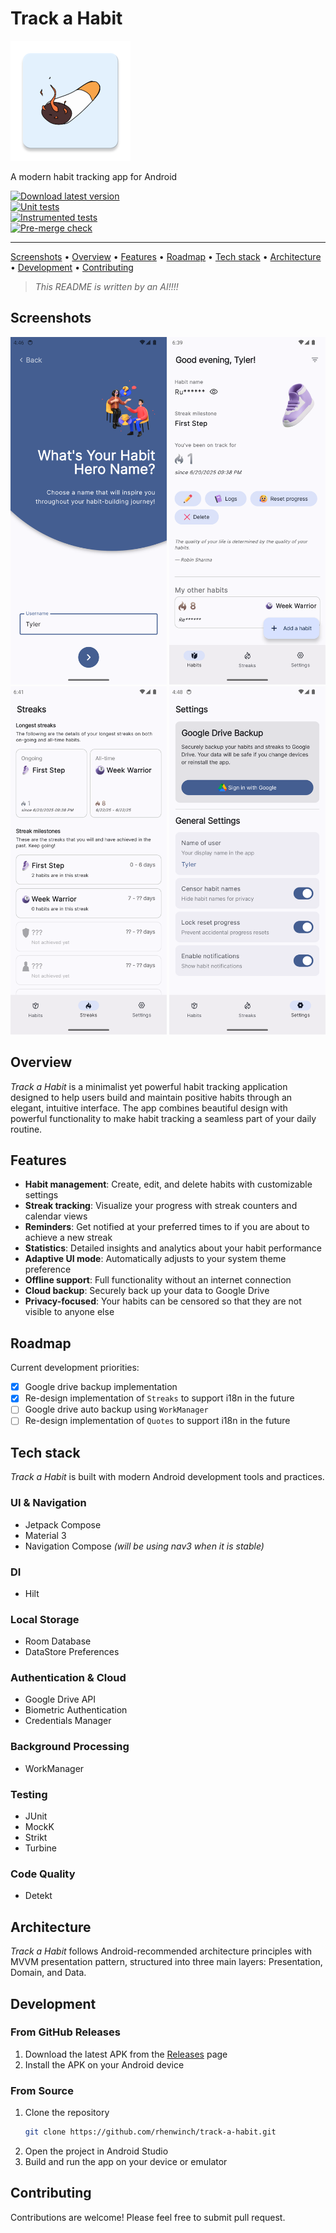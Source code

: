 # Track a Habit

![Track a Habit logo](app/src/main/res/mipmap-xxxhdpi/ic_launcher.webp)

A modern habit tracking app for Android

<div>
  <a href="https://github.com/rhenwinch/track-a-habit/releases/latest">
    <img src="https://img.shields.io/github/downloads/rhenwinch/track-a-habit/latest/total?style=for-the-badge&label=DOWNLOAD+LATEST+VERSION" alt="Download latest version">
  </a>
</div>

<div>
    <a href="https://github.com/rhenwinch/track-a-habit/actions/workflows/unit-tests.yaml">
        <img src="https://img.shields.io/github/actions/workflow/status/rhenwinch/track-a-habit/unit-tests.yaml?branch=master&style=flat-square&label=Unit+tests" alt="Unit tests">
    </a>
</div>

<div>
    <a href="https://github.com/rhenwinch/track-a-habit/actions/workflows/instrumented-tests.yaml">
        <img src="https://img.shields.io/github/actions/workflow/status/rhenwinch/track-a-habit/instrumented-tests.yaml?branch=master&style=flat-square&label=Instrumented+tests" alt="Instrumented tests">
    </a>
</div>

<div>
    <a href="https://github.com/rhenwinch/track-a-habit/actions/workflows/pre-merge.yaml">
        <img src="https://img.shields.io/github/actions/workflow/status/rhenwinch/track-a-habit/pre-merge.yaml?branch=master&style=flat-square&label=Pre-merge" alt="Pre-merge check">
    </a>
</div>

---

[Screenshots](#screenshots) • [Overview](#overview) • [Features](#features) • [Roadmap](#roadmap) • [Tech stack](#tech-stack) • [Architecture](#architecture) • [Development](#development) • [Contributing](#contributing)

> *This README is written by an AI!!!!*

## Screenshots

<div>
  <img src="docs/onboarding_screen.png" alt="Onboarding Screen" width="250" />
  <img src="docs/habits_screen.png" alt="Habits Screen" width="250" />
  <img src="docs/streaks_screen.png" alt="Streaks Screen" width="250" />
  <img src="docs/settings_screen.png" alt="Settings Screen" width="250" />
</div>

## Overview

*Track a Habit* is a minimalist yet powerful habit tracking application designed to help users build and maintain
positive habits through an elegant, intuitive interface. The app combines beautiful design with powerful functionality to make habit tracking a seamless part of your daily routine.

## Features

- **Habit management**: Create, edit, and delete habits with customizable settings
- **Streak tracking**: Visualize your progress with streak counters and calendar views
- **Reminders**: Get notified at your preferred times to if you are about to achieve a new streak
- **Statistics**: Detailed insights and analytics about your habit performance
- **Adaptive UI mode**: Automatically adjusts to your system theme preference
- **Offline support**: Full functionality without an internet connection
- **Cloud backup**: Securely back up your data to Google Drive
- **Privacy-focused**: Your habits can be censored so that they are not visible to anyone else

## Roadmap

Current development priorities:

- [x] Google drive backup implementation
- [x] Re-design implementation of `Streaks` to support i18n in the future
- [ ] Google drive auto backup using `WorkManager`
- [ ] Re-design implementation of `Quotes` to support i18n in the future

## Tech stack

*Track a Habit* is built with modern Android development tools and practices.

### UI & Navigation
- Jetpack Compose
- Material 3
- Navigation Compose *(will be using nav3 when it is stable)*

### DI
- Hilt

### Local Storage
- Room Database
- DataStore Preferences

### Authentication & Cloud
- Google Drive API
- Biometric Authentication
- Credentials Manager

### Background Processing
- WorkManager

### Testing
- JUnit
- MockK
- Strikt
- Turbine

### Code Quality
- Detekt

## Architecture

*Track a Habit* follows Android-recommended architecture principles with MVVM presentation pattern, structured into three main layers: Presentation, Domain, and Data.

## Development

### From GitHub Releases

1. Download the latest APK from the [Releases](https://github.com/rhenwinch/track-a-habit/releases) page
2. Install the APK on your Android device

### From Source

1. Clone the repository
   ```bash
   git clone https://github.com/rhenwinch/track-a-habit.git
   ```
2. Open the project in Android Studio
3. Build and run the app on your device or emulator

## Contributing

Contributions are welcome! Please feel free to submit pull request.
